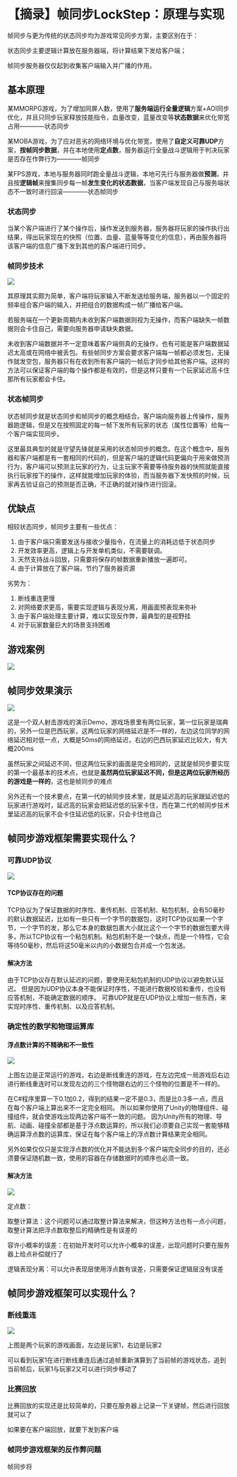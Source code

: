 # 【摘录】帧同步LockStep：原理与实现

帧同步与更为传统的状态同步均为游戏常见同步方案，主要区别在于：

状态同步主要逻辑计算放在服务器端，将计算结果下发给客户端；

帧同步服务器仅仅起到收集客户端输入并广播的作用。

## 基本原理

某MMORPG游戏，为了增加同屏人数，使用了**服务端运行全量逻辑**方案+AOI同步优化，并且只同步玩家释放技能指令，血量改变，蓝量改变等**状态数据**来优化带宽占用————状态同步

某MOBA游戏，为了应对恶劣的网络环境与优化带宽，使用了**自定义可靠UDP**方案，**按帧同步数据**，并在本地使用**定点数**，服务器运行全量战斗逻辑用于判决玩家是否存在作弊行为————帧同步

某FPS游戏，本地与服务器同时跑全量战斗逻辑，本地可先行与服务器做**预测**，并且按**逻辑帧**来搜集同步每一帧**发生变化的状态数据**，当客户端发现自己与服务端状态不一致时进行回滚————状态帧同步

### 状态同步

当某个客户端进行了某个操作后，操作发送到服务器，服务器将玩家的操作执行出结果，得出玩家现在的快照（位置、血量、蓝量等等变化的信息），再由服务器将该客户端的信息广播下发到其他的客户端进行同步。

### 帧同步技术

![](i/Xr3Q0asWhdeQTzRtmAjiV1pfDIlho2VSr0Mw9ihq.png)

其原理其实颇为简单，客户端将玩家输入不断发送给服务端，服务器以一个固定的频率组合客户端的输入，并把组合的数据构成一帧广播给客户端。

若服务端在一个更新周期内未收到客户端数据则视为无操作，而客户端缺失一帧数据则会卡住自己，需要向服务器申请缺失数据。

未收到客户端数据并不一定意味着客户端侧真的无操作，也有可能是客户端数据延迟太高或在网络中被丢包。有些帧同步方案会要求客户端每一帧都必须发包，无操作就发空包，服务器只有在收到所有客户端的一帧后才同步给其他客户端。这样的方法可以保证客户端的每个操作都是有效的，但是这样只要有一个玩家延迟高卡住那所有玩家都会卡住。

### 状态帧同步

状态帧同步就是状态同步和帧同步的概念相结合。客户端向服务器上传操作，服务器跑逻辑，但是又在按照固定的每一帧下发所有玩家的状态（属性位置等）给每一个客户端实现同步。

这里最具典型的就是守望先锋就是采用的状态帧同步的概念。在这个概念中，服务器和客户端都是有一套相同的代码的，但是客户端的逻辑代码更偏向于用来做预测行为，客户端可以预测主玩家的行为，让主玩家不需要等待服务器的快照就能直接执行玩家按下的操作，这样就能增加玩家的体验，而当服务器下发快照的时候，玩家再去验证自己的预测是否正确，不正确的就对操作进行回滚。

## 优缺点

相较状态同步，帧同步主要有一些优点：

1. 由于客户端只需要发送与接收少量指令，在流量上的消耗远低于状态同步
1. 开发效率更高，逻辑上与开发单机类似，不需要联调。
1. 天然支持战斗回放，只需要将保存的帧数据重新播放一遍即可。
1. 由于计算放在了客户端，节约了服务器资源

劣势为：

1. 断线重连更慢
1. 对网络要求更高，需要实现逻辑与表现分离，用画面预表现来弥补
1. 由于客户端处理主要计算，难以实现反作弊，最典型的是视野挂
1. 对于玩家数量巨大的场景支持困难

## 游戏案例

![](i/v2-a93cc0b1d3626eaa5c0f4c243caa3cea_720w.webp)

## 帧同步效果演示

![](./i/framesync.gif)

这是一个双人射击游戏的演示Demo，游戏场景里有两位玩家，第一位玩家是瑞典的，另外一位是巴西玩家，这两位玩家的网络延迟是不一样的，左边这位同学的网络延迟相对低一点，大概是50ms的网络延迟，右边的巴西玩家延迟比较大，有大概200ms

虽然玩家之间延迟不同，但这两位玩家的画面是完全相同的，这就是帧同步要实现的第一个最基本的技术点，也就是**虽然两位玩家延迟不同，但是这两位玩家所经历的游戏是一样的**，这也是帧同步的难点

另外还有一个技术要点，在第一代的帧同步技术里，就是延迟高的玩家跟延迟低的玩家进行游戏时，延迟高的玩家会把延迟低的玩家卡住，而在第二代的帧同步技术里延迟高的玩家不会卡住延迟低的玩家，只会卡住他自己

## 帧同步游戏框架需要实现什么？

### 可靠UDP协议

![](i/v2-fb3ba974767cac8f124d97fe10325a91_720w.webp)

#### TCP协议存在的问题

TCP协议为了保证数据的时序性、重传机制、应答机制、粘包机制，会有50毫秒的默认数据延迟，比如有一些只有一个字节的数据包，这时TCP协议如果一个字节，一个字节的发，那么它本身的数据包裹大小就比这个一个字节的数据包要大得多，所以TCP协议有一个粘包机制。粘包机制不是一个缺点，而是一个特性，它会等待50毫秒，然后将这50毫米以内的小数据包合并成一个包发送。

#### 解决方法

由于TCP协议存在默认延迟的问题，要使用无粘包机制的UDP协议以避免默认延迟。
但是因为UDP协议本身不能保证时序性，不能进行数据校验和重传，也没有应答机制，不能确定数据的顺序。
可靠UDP就是在UDP协议上增加一些东西，来实现时序性、重传机制、以及应答机制。

### 确定性的数学和物理运算库

#### 浮点数计算的不精确和不一致性

![](i/framesync2.gif)

上图左边是正常运行的游戏，右边是断线重连的游戏，在左边完成一局游戏后右边进行断线重连时可以发现左边的三个怪物跟右边的三个怪物的位置是不一样的。

在C#程序里算一下0.1加0.2，得到的结果一定不是0.3，而是比0.3多一点，而且在每个客户端上算出来不一定完全相同。
所以如果你使用了Unity的物理组件、碰撞组件，就会使游戏出现两边客户端不一致的问题。
因为Unity所有的物理、导航、动画、碰撞全部都是基于浮点数运算的，所以我们必须要自己实现一套能够精确运算浮点数的运算库，保证在每个客户端上的浮点数计算结果完全相同。

另外如果仅仅只是实现浮点数的优化并不能达到多个客户端完全同步的目的，还必须要保证随机数一致，使用的容器在存储数据时的顺序也必须一致。

#### 解决方法

![](i/v2-1e7d5631eaec0c45f57d666e437a25a8_720w.webp)

定点数：

取整计算法：这个问题可以通过取整计算法来解决，但这种方法也有一点小问题，取整计算法把浮点数取整后的精确性是有误差的

容许小概率的误差：在初始开发时可以允许小概率的误差，出现问题时只要在服务器上给点补偿就行了

逻辑表现分离：可以允许表现层使用浮点数有误差，只需要保证逻辑层没有误差

## 帧同步游戏框架可以实现什么？

### 断线重连

![](i/framesync3.gif)

上图是两个玩家的游戏画面，左边是玩家1，右边是玩家2

可以看到玩家1在进行断线重连后通过追帧重新演算到了当前帧的游戏状态，追到当前帧后，玩家1与玩家2又可以进行同步移动了

### 比赛回放

比赛回放的实现还是比较简单的，只要在服务器上记录一下关键帧，然后进行回放就可以了

如果要在客户端回放，就要下发到客户端

### 帧同步游戏框架的反作弊问题

帧同步将